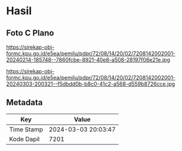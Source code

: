 # Hasil

## Foto C Plano

https://sirekap-obj-formc.kpu.go.id/e5ea/pemilu/pdpr/72/08/14/20/02/7208142002001-20240214-185748--7860fcbe-8921-40e8-a508-28197f06e21e.jpg

https://sirekap-obj-formc.kpu.go.id/e5ea/pemilu/pdpr/72/08/14/20/02/7208142002001-20240303-200321--f5dbdd0b-b8c0-41c2-a568-d559b8726cce.jpg


## Metadata

| Key        | Value               |
| ---------- | ------------------- |
| Time Stamp | 2024-03-03 20:03:47 |
| Kode Dapil | 7201                |




